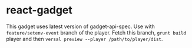 # react-gadget

This gadget uses latest version of gadget-api-spec. Use with `feature/setenv-event` branch of the player. Fetch this branch, `grunt build` player and then `versal preview --player /path/to/player/dist`.
